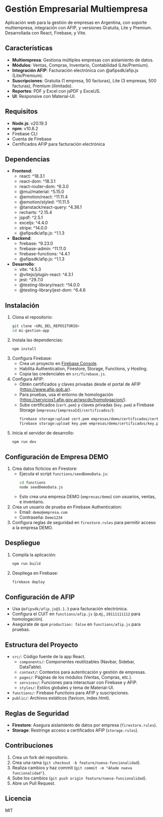 # Gestión Empresarial Multiempresa

Aplicación web para la gestión de empresas en Argentina, con soporte multiempresa, integración con AFIP, y versiones Gratuita, Lite y Premium. Desarrollada con React, Firebase, y Vite.

## Características
- **Multiempresa**: Gestiona múltiples empresas con aislamiento de datos.
- **Módulos**: Ventas, Compras, Inventario, Contabilidad (Lite/Premium).
- **Integración AFIP**: Facturación electrónica con @afipsdk/afip.js (Lite/Premium).
- **Suscripciones**: Gratuita (1 empresa, 50 facturas), Lite (3 empresas, 500 facturas), Premium (ilimitado).
- **Reportes**: PDF y Excel con jsPDF y ExcelJS.
- **UI**: Responsive con Material-UI.

## Requisitos
- **Node.js**: v20.19.3
- **npm**: v10.8.2
- Firebase CLI
- Cuenta de Firebase
- Certificados AFIP para facturación electrónica

## Dependencias
- **Frontend**:
  - react: ^18.3.1
  - react-dom: ^18.3.1
  - react-router-dom: ^6.3.0
  - @mui/material: ^5.15.0
  - @emotion/react: ^11.11.4
  - @emotion/styled: ^11.11.5
  - @tanstack/react-query: ^4.36.1
  - recharts: ^2.15.4
  - jspdf: ^2.5.1
  - exceljs: ^4.4.0
  - stripe: ^14.0.0
  - @afipsdk/afip.js: ^1.1.3
- **Backend**:
  - firebase: ^9.23.0
  - firebase-admin: ^11.11.0
  - firebase-functions: ^4.4.1
  - @afipsdk/afip.js: ^1.1.3
- **Desarrollo**:
  - vite: ^4.5.3
  - @vitejs/plugin-react: ^4.3.1
  - jest: ^29.7.0
  - @testing-library/react: ^14.0.0
  - @testing-library/jest-dom: ^6.4.6

## Instalación
1. Clona el repositorio:
   ```bash
   git clone <URL_DEL_REPOSITORIO>
   cd mi-gestion-app
   ```
2. Instala las dependencias:
   ```bash
   npm install
   ```
3. Configura Firebase:
   - Crea un proyecto en [Firebase Console](https://console.firebase.google.com/).
   - Habilita Authentication, Firestore, Storage, Functions, y Hosting.
   - Copia las credenciales en `src/firebase.js`.
4. Configura AFIP:
   - Obtén certificados y claves privadas desde el portal de AFIP (https://www.afip.gob.ar).
   - Para pruebas, usa el entorno de homologación (https://servicios1.afip.gov.ar/wscdc/homologacion/).
   - Sube certificados (`cert.pem`) y claves privadas (`key.pem`) a Firebase Storage (`empresas/{empresaId}/certificados/`):
     ```bash
     firebase storage:upload cert.pem empresas/demo/certificados/cert.pem
     firebase storage:upload key.pem empresas/demo/certificados/key.pem
     ```
5. Inicia el servidor de desarrollo:
   ```bash
   npm run dev
   ```

## Configuración de Empresa DEMO
1. Crea datos ficticios en Firestore:
   - Ejecuta el script `functions/seedDemoData.js`:
     ```bash
     cd functions
     node seedDemoData.js
     ```
   - Esto crea una empresa DEMO (`empresas/demo`) con usuarios, ventas, e inventario.
2. Crea un usuario de prueba en Firebase Authentication:
   - Email: `demo@empresa.com`
   - Contraseña: `Demo1234`
3. Configura reglas de seguridad en `firestore.rules` para permitir acceso a la empresa DEMO.

## Despliegue
1. Compila la aplicación:
   ```bash
   npm run build
   ```
2. Despliega en Firebase:
   ```bash
   firebase deploy
   ```

## Configuración de AFIP
- Usa `@afipsdk/afip.js@1.1.3` para facturación electrónica.
- Configura el CUIT en `functions/afip.js` (p.ej., `20111111112` para homologación).
- Asegúrate de que `production: false` en `functions/afip.js` para pruebas.

## Estructura del Proyecto
- `src/`: Código fuente de la app React.
  - `components/`: Componentes reutilizables (Navbar, Sidebar, DataTable).
  - `context/`: Contextos para autenticación y gestión de empresas.
  - `pages/`: Páginas de los módulos (Ventas, Compras, etc.).
  - `services/`: Funciones para interactuar con Firebase y AFIP.
  - `styles/`: Estilos globales y tema de Material-UI.
- `functions/`: Firebase Functions para AFIP y suscripciones.
- `public/`: Archivos estáticos (favicon, index.html).

## Reglas de Seguridad
- **Firestore**: Asegura aislamiento de datos por empresa (`firestore.rules`).
- **Storage**: Restringe acceso a certificados AFIP (`storage.rules`).

## Contribuciones
1. Crea un fork del repositorio.
2. Crea una rama (`git checkout -b feature/nueva-funcionalidad`).
3. Realiza cambios y haz commit (`git commit -m "Añade nueva funcionalidad"`).
4. Sube los cambios (`git push origin feature/nueva-funcionalidad`).
5. Abre un Pull Request.

## Licencia
MIT